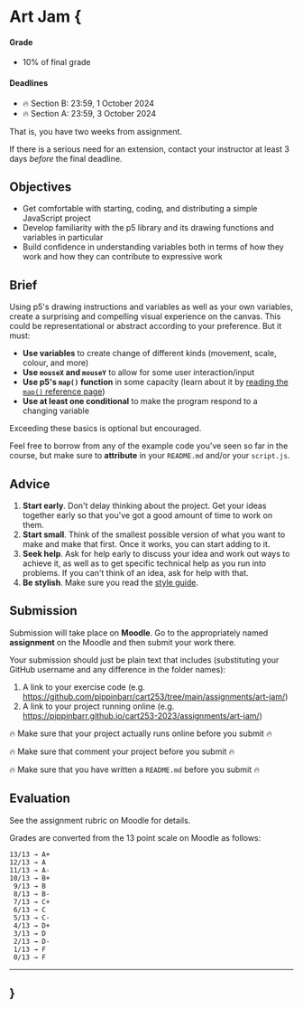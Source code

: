 # Art Jam {

#### Grade

- 10% of final grade

#### Deadlines

- 🔥 Section B: 23:59, 1 October 2024
- 🔥 Section A: 23:59, 3 October 2024

That is, you have two weeks from assignment.

If there is a serious need for an extension, contact your instructor at least 3 days *before* the final deadline.

## Objectives

- Get comfortable with starting, coding, and distributing a simple JavaScript project
- Develop familiarity with the p5 library and its drawing functions and variables in particular
- Build confidence in understanding variables both in terms of how they work and how they can contribute to expressive work

## Brief

Using p5's drawing instructions and variables as well as your own variables, create a surprising and compelling visual experience on the canvas. This could be representational or abstract according to your preference. But it must:

- **Use variables** to create change of different kinds (movement, scale, colour, and more)
- **Use `mouseX` and `mouseY`** to allow for some user interaction/input
- **Use p5's `map()` function** in some capacity (learn about it by [reading the `map()` reference page](https://p5js.org/reference/p5/map/))
- **Use at least one conditional** to make the program respond to a changing variable

Exceeding these basics is optional but encouraged.

Feel free to borrow from any of the example code you've seen so far in the course, but make sure to **attribute** in your `README.md` and/or your `script.js`.

## Advice

1. **Start early**. Don't delay thinking about the project. Get your ideas together early so that you've got a good amount of time to work on them.
2. **Start small**. Think of the smallest possible version of what you want to make and make that first. Once it works, you can start adding to it.
3. **Seek help**. Ask for help early to discuss your idea and work out ways to achieve it, as well as to get specific technical help as you run into problems. If you can't think of an idea, ask for help with that.
4. **Be stylish**. Make sure you read the [style guide](../../guides/style-guide.md).

## Submission

Submission will take place on **Moodle**. Go to the appropriately named **assignment** on the Moodle and then submit your work there.

Your submission should just be plain text that includes (substituting your GitHub username and any difference in the folder names):

1. A link to your exercise code (e.g. <https://github.com/pippinbarr/cart253/tree/main/assignments/art-jam/>)
2. A link to your project running online (e.g. <https://pippinbarr.github.io/cart253-2023/assignments/art-jam/>)

🔥 Make sure that your project actually runs online before you submit 🔥

🔥 Make sure that comment your project before you submit 🔥

🔥 Make sure that you have written a `README.md` before you submit 🔥

## Evaluation

See the assignment rubric on Moodle for details.

Grades are converted from the 13 point scale on Moodle as follows:

```
13/13 → A+
12/13 → A
11/13 → A-
10/13 → B+
 9/13 → B
 8/13 → B-
 7/13 → C+
 6/13 → C
 5/13 → C-
 4/13 → D+
 3/13 → D
 2/13 → D-
 1/13 → F
 0/13 → F
```

---

## }
